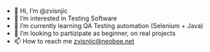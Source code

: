 - 👋 Hi, I’m @zvisnjic
- 👀 I’m interested in Testing Software
- 🌱 I’m currently learning QA Testing automation (Selenium + Java)
- 💞️ I’m looking to partizipate as beginner, on real projects
- 📫 How to reach me zvisnjic@neobee.net

<!---
zvisnjic/zvisnjic is a ✨ special ✨ repository because its `README.md` (this file) appears on your GitHub profile.
You can click the Preview link to take a look at your changes.
--->
